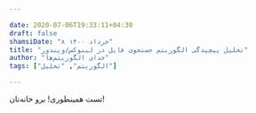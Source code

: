 ```yaml
---

date: 2020-07-06T19:33:11+04:30
draft: false
shamsiDate: "۸ خرداد ۱۴۰۰"
title: "تحلیل پیچیدگی الگوریتم جستجوی فایل در لینوکس/ویندوز"
author: "خدای الگوریتم‌ها"
tags: ["الگوریتم", "تحلیل"]

---
```


تست همینطوری! برو خانه‌تان!